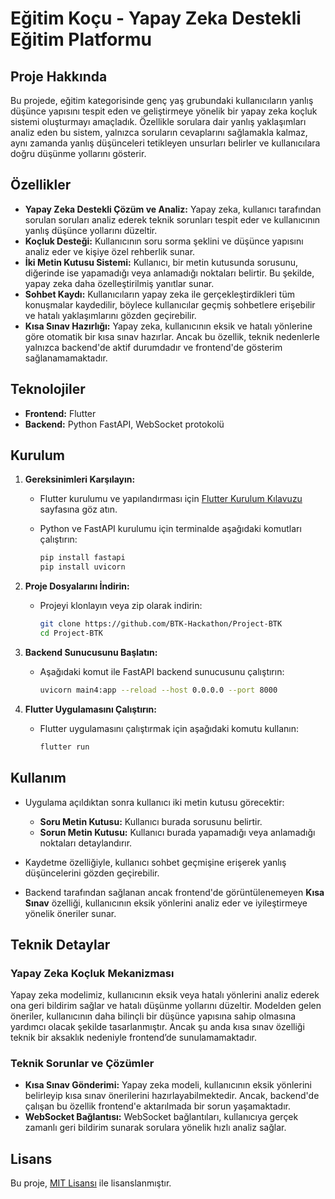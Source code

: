 # Eğitim Koçu - Yapay Zeka Destekli Eğitim Platformu

## Proje Hakkında

Bu projede, eğitim kategorisinde genç yaş grubundaki kullanıcıların yanlış düşünce yapısını tespit eden ve geliştirmeye yönelik bir yapay zeka koçluk sistemi oluşturmayı amaçladık. Özellikle sorulara dair yanlış yaklaşımları analiz eden bu sistem, yalnızca soruların cevaplarını sağlamakla kalmaz, aynı zamanda yanlış düşünceleri tetikleyen unsurları belirler ve kullanıcılara doğru düşünme yollarını gösterir.

## Özellikler

- **Yapay Zeka Destekli Çözüm ve Analiz:** Yapay zeka, kullanıcı tarafından sorulan soruları analiz ederek teknik sorunları tespit eder ve kullanıcının yanlış düşünce yollarını düzeltir.
- **Koçluk Desteği:** Kullanıcının soru sorma şeklini ve düşünce yapısını analiz eder ve kişiye özel rehberlik sunar.
- **İki Metin Kutusu Sistemi:** Kullanıcı, bir metin kutusunda sorusunu, diğerinde ise yapamadığı veya anlamadığı noktaları belirtir. Bu şekilde, yapay zeka daha özelleştirilmiş yanıtlar sunar.
- **Sohbet Kaydı:** Kullanıcıların yapay zeka ile gerçekleştirdikleri tüm konuşmalar kaydedilir, böylece kullanıcılar geçmiş sohbetlere erişebilir ve hatalı yaklaşımlarını gözden geçirebilir.
- **Kısa Sınav Hazırlığı:** Yapay zeka, kullanıcının eksik ve hatalı yönlerine göre otomatik bir kısa sınav hazırlar. Ancak bu özellik, teknik nedenlerle yalnızca backend'de aktif durumdadır ve frontend'de gösterim sağlanamamaktadır.

## Teknolojiler

- **Frontend:** Flutter
- **Backend:** Python FastAPI, WebSocket protokolü

## Kurulum

1. **Gereksinimleri Karşılayın:**
   - Flutter kurulumu ve yapılandırması için [Flutter Kurulum Kılavuzu](https://docs.flutter.dev/get-started) sayfasına göz atın.
   - Python ve FastAPI kurulumu için terminalde aşağıdaki komutları çalıştırın:

     ```bash
     pip install fastapi
     pip install uvicorn
     ```

2. **Proje Dosyalarını İndirin:**
   - Projeyi klonlayın veya zip olarak indirin:

     ```bash
     git clone https://github.com/BTK-Hackathon/Project-BTK
     cd Project-BTK
     ```

3. **Backend Sunucusunu Başlatın:**
   - Aşağıdaki komut ile FastAPI backend sunucusunu çalıştırın:

     ```bash
     uvicorn main4:app --reload --host 0.0.0.0 --port 8000
     ```

4. **Flutter Uygulamasını Çalıştırın:**
   - Flutter uygulamasını çalıştırmak için aşağıdaki komutu kullanın:

     ```bash
     flutter run
     ```

## Kullanım

- Uygulama açıldıktan sonra kullanıcı iki metin kutusu görecektir:
  - **Soru Metin Kutusu:** Kullanıcı burada sorusunu belirtir.
  - **Sorun Metin Kutusu:** Kullanıcı burada yapamadığı veya anlamadığı noktaları detaylandırır.

- Kaydetme özelliğiyle, kullanıcı sohbet geçmişine erişerek yanlış düşüncelerini gözden geçirebilir.
- Backend tarafından sağlanan ancak frontend'de görüntülenemeyen **Kısa Sınav** özelliği, kullanıcının eksik yönlerini analiz eder ve iyileştirmeye yönelik öneriler sunar.

## Teknik Detaylar

### Yapay Zeka Koçluk Mekanizması

Yapay zeka modelimiz, kullanıcının eksik veya hatalı yönlerini analiz ederek ona geri bildirim sağlar ve hatalı düşünme yollarını düzeltir. Modelden gelen öneriler, kullanıcının daha bilinçli bir düşünce yapısına sahip olmasına yardımcı olacak şekilde tasarlanmıştır. Ancak şu anda kısa sınav özelliği teknik bir aksaklık nedeniyle frontend’de sunulamamaktadır.

### Teknik Sorunlar ve Çözümler

- **Kısa Sınav Gönderimi:** Yapay zeka modeli, kullanıcının eksik yönlerini belirleyip kısa sınav önerilerini hazırlayabilmektedir. Ancak, backend'de çalışan bu özellik frontend'e aktarılmada bir sorun yaşamaktadır.
- **WebSocket Bağlantısı:** WebSocket bağlantıları, kullanıcıya gerçek zamanlı geri bildirim sunarak sorulara yönelik hızlı analiz sağlar.

## Lisans

Bu proje, [MIT Lisansı](LICENSE) ile lisanslanmıştır.

